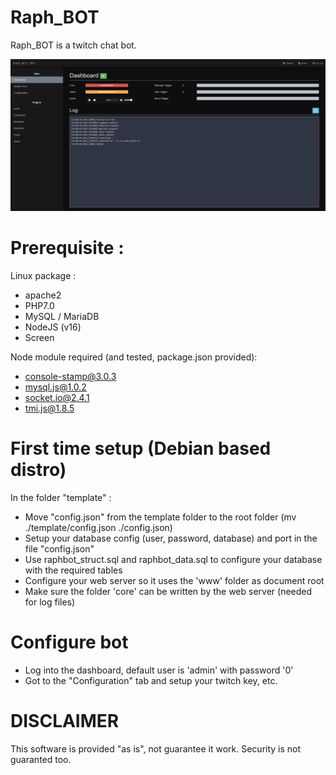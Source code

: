 # Raph_BOT

Raph_BOT is a twitch chat bot.

![Raph_BOT](./screenshot.png)

# Prerequisite : 

Linux package :
- apache2
- PHP7.0
- MySQL / MariaDB
- NodeJS (v16)
- Screen

Node module required (and tested, package.json provided): 
- console-stamp@3.0.3
- mysql.js@1.0.2
- socket.io@2.4.1
- tmi.js@1.8.5

# First time setup (Debian based distro)

In the folder "template" :
- Move "config.json" from the template folder to the root folder (mv ./template/config.json ./config.json)
- Setup your database config (user, password, database) and port in the file "config.json"
- Use raphbot_struct.sql and raphbot_data.sql to configure your database with the required tables
- Configure your web server so it uses the 'www' folder as document root
- Make sure the folder 'core' can be written by the web server (needed for log files)

# Configure bot
- Log into the dashboard, default user is 'admin' with password '0'
- Got to the "Configuration" tab and setup your twitch key, etc.

# DISCLAIMER

This software is provided "as is", not guarantee it work.
Security is not guaranted too.
